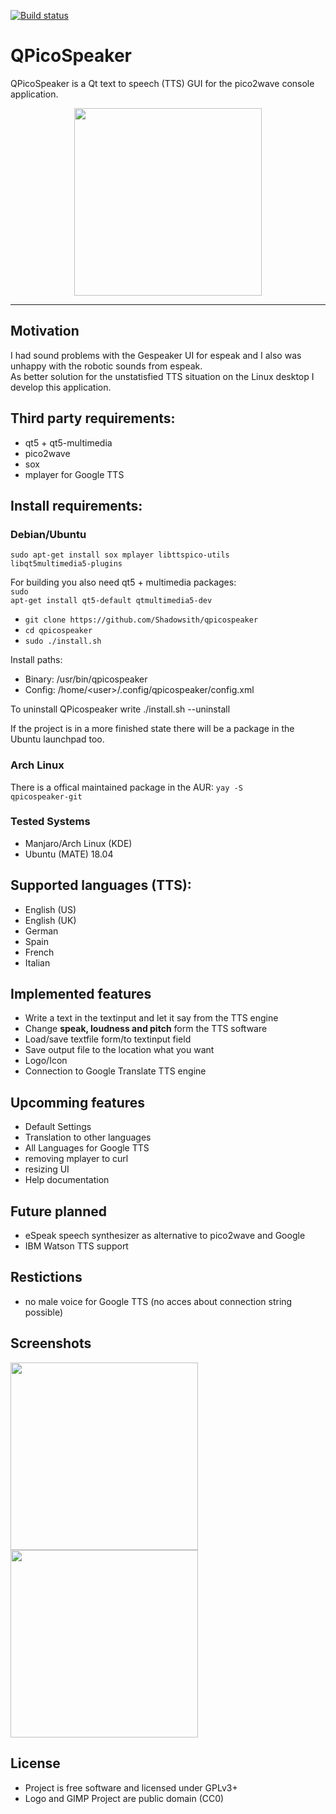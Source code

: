 [![Build status](https://ci.appveyor.com/api/projects/status/c0vgtl5t23s1axq0?svg=true)](https://ci.appveyor.com/project/Shadowsith/qpicospeaker)

# QPicoSpeaker

QPicoSpeaker is a Qt text to speech (TTS) GUI for the pico2wave console application.

<div align="center">
   <img src="https://shadowsith.de/qpicospeaker/qpicospeaker.png" width="300px" heigth="300px">
</div>

---

## Motivation
I had sound problems with the Gespeaker UI for espeak and I also was unhappy with the robotic sounds from espeak.<br>
As better solution for the unstatisfied TTS situation on the Linux desktop I develop this application.<br>

## Third party requirements:
* qt5 + qt5-multimedia
* pico2wave
* sox
* mplayer for Google TTS

## Install requirements:
### Debian/Ubuntu
<code>sudo apt-get install sox mplayer libttspico-utils libqt5multimedia5-plugins</code>

For building you also need qt5 + multimedia packages:<br>
<code>sudo apt-get install qt5-default qtmultimedia5-dev</code>

* `git clone https://github.com/Shadowsith/qpicospeaker`
* `cd qpicospeaker`
* `sudo ./install.sh`

Install paths:
* Binary: /usr/bin/qpicospeaker
* Config: /home/\<user\>/.config/qpicospeaker/config.xml

To uninstall QPicospeaker write ./install.sh --uninstall

If the project is in a more finished state there will be a package in the Ubuntu launchpad too.

### Arch Linux
There is a offical maintained package in the AUR:
<code>yay -S qpicospeaker-git</code>

### Tested Systems
* Manjaro/Arch Linux (KDE)
* Ubuntu (MATE) 18.04

## Supported languages (TTS):
* English (US)
* English (UK)
* German
* Spain
* French
* Italian

## Implemented features
* Write a text in the textinput and let it say from the TTS engine
* Change **speak, loudness and pitch** form the TTS software
* Load/save textfile form/to textinput field
* Save output file to the location what you want
* Logo/Icon
* Connection to Google Translate TTS engine

## Upcomming features
* Default Settings
* Translation to other languages
* All Languages for Google TTS
* removing mplayer to curl
* resizing UI
* Help documentation

## Future planned
* eSpeak speech synthesizer as alternative to pico2wave and Google
* IBM Watson TTS support

## Restictions
* no male voice for Google TTS (no acces about connection string possible)

## Screenshots
<div style="display: block;">
   <img src="https://shadowsith.de/qpicospeaker/qpicospeaker_example1.png" width="300px" heigth="400px">
   <img src="https://shadowsith.de/qpicospeaker/qpicospeaker_example2.png" width="300px" heigth="400px">
</div>

## License
* Project is free software and licensed under GPLv3+
* Logo and GIMP Project are public domain (CC0)


